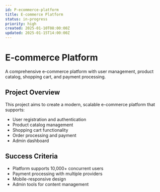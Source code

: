 ```yaml
---
id: P-ecommerce-platform
title: E-commerce Platform
status: in-progress
priority: high
created: 2025-01-10T08:00:00Z
updated: 2025-01-15T14:00:00Z
---
```


# E-commerce Platform

A comprehensive e-commerce platform with user management, product catalog, shopping cart, and payment processing.

## Project Overview

This project aims to create a modern, scalable e-commerce platform that supports:

- User registration and authentication
- Product catalog management
- Shopping cart functionality
- Order processing and payment
- Admin dashboard

## Success Criteria

- Platform supports 10,000+ concurrent users
- Payment processing with multiple providers
- Mobile-responsive design
- Admin tools for content management
